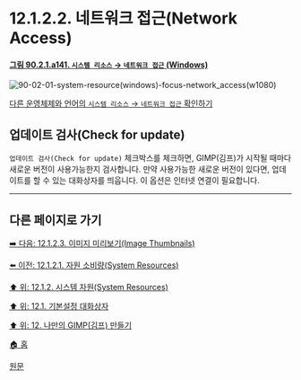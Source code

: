 # 12.1.2.2. 네트워크 접근(Network Access)

<a id="90-02-01-a141"></a>

#### [그림 90.2.1.a141. `시스템 리소스` → `네트워크 접근` (Windows)](./90-02-01-system-resource.md#90-02-01-a141)
![90-02-01-system-resource(windows)-focus-network_access(w1080)](https://github.com/wonder13662/gimp/assets/15767104/91c3df40-81fb-4cf8-b549-1f50c174ea46)

[다른 운영체제와 언어의 `시스템 리소스` → `네트워크 접근` 확인하기](./90-02-01-system-resource.md#90-02-01-a142)

## 업데이트 검사(Check for update)
`업데이트 검사(Check for update)` 체크박스를 체크하면, GIMP(김프)가 시작될 때마다 새로운 버전이 사용가능한지 검사합니다. 만약 사용가능한 새로운 버전이 있다면, 업데이트를 할 수 있는 대화상자를 띄웁니다. 이 옵션은 인터넷 연결이 필요합니다.

***

## 다른 페이지로 가기

[➡️ 다음: 12.1.2.3. 이미지 미리보기(Image Thumbnails)](./12-01-02-03-image_thumbnails.md)

[⬅️ 이전: 12.1.2.1. 자원 소비량(System Resources)](./12-01-02-01-resource_consumption.md)

[⬆️ 위: 12.1.2. 시스템 자원(System Resources)](./12-01-02-00-system-resources.md)

[⬆️ 위: 12.1. 기본설정 대화상자](./12-01-00-preference-dialog.md)

[⬆️ 위: 12. 나만의 GIMP(김프) 만들기](./12-00-enrich-my-gimp.md)

[🏠 홈](./00-home.md)

[원문](https://docs.gimp.org/2.10/ko/gimp-pimping.html#gimp-prefs-system-resources)